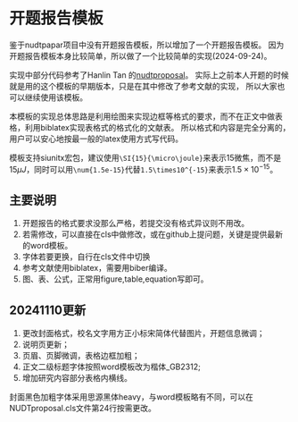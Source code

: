 
# 开题报告模板

鉴于nudtpapar项目中没有开题报告模板，所以增加了一个开题报告模板。
因为开题报告模板本身比较简单，所以做了一个比较简单的实现(2024-09-24)。

实现中部分代码参考了Hanlin Tan 的[nudtproposal](https://github.com/TomHeaven/nudtproposal)。
实际上之前本人开题的时候就是用的这个模板的早期版本，只是在其中修改了参考文献的实现，
所以大家也可以继续使用该模板。

本模板的实现总体思路是利用绘图来实现边框等格式的要求，而不在正文中做表格，利用biblatex实现表格式的格式化的文献表。
所以格式和内容是完全分离的，用户可以安心地按最一般的latex使用方式写代码。

模板支持siunitx宏包，建议使用`\SI{15}{\micro\joule}`来表示15微焦，而不是$15\mu J$，同时可以用`\num{1.5e-15}`代替`1.5\times10^{-15}`来表示$1.5\times10^{-15}$。

## 主要说明

1. 开题报告的格式要求没那么严格，若提交没有格式异议则不用改。
2. 若需修改，可以直接在cls中做修改，或在github上提问题，关键是提供最新的word模板。
3. 字体若要更换，自行在cls文件中切换
4. 参考文献使用biblatex，需要用biber编译。
5. 图、表、公式，正常用figure,table,equation写即可。

## 20241110更新
1. 更改封面格式，校名文字用方正小标宋简体代替图片，开题信息微调；
2. 说明页更新；
3. 页眉、页脚微调，表格边框加粗；
4. 正文二级标题字体按照word模板改为楷体_GB2312;
5. 增加研究内容部分表格内横线。

封面黑色加粗字体采用思源黑体heavy，与word模板略有不同，可以在NUDTproposal.cls文件第24行按需更改。

